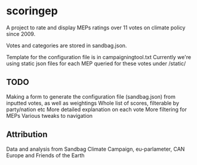 scoringep
=========

A project to rate and display MEPs ratings over 11 votes on climate policy since 2009. 

Votes and categories are stored in sandbag.json. 

Template for the configuration file is in campaigningtool.txt
Currently we're using static json files for each MEP queried for these votes under /static/

TODO
----
Making a form to generate the configuration file (sandbag.json) from inputted votes, as well as weightings
Whole list of scores, filterable by party/nation etc
More detailed explanation on each vote
More filtering for MEPs
Various tweaks to navigation

Attribution
-----------
Data and analysis from Sandbag Climate Campaign, eu-parlameter, CAN Europe and Friends of the Earth
